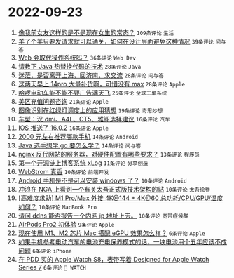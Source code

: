 # 2022-09-23

1. [像我前女友这样的是不是现在女生的常态？](https://www.v2ex.com/t/882353) `109条评论` `生活`
1. [羊了个羊只要发请求就可以通关，如何在设计层面避免这种情况](https://www.v2ex.com/t/882304) `39条评论` `问与答`
1. [Web 会取代操作系统吗？](https://www.v2ex.com/t/882341) `36条评论` `Web Dev`
1. [请教下 Java 热替换代码的技术](https://www.v2ex.com/t/882334) `28条评论` `Java`
1. [迷茫，是否离开上海，回济南，求交流](https://www.v2ex.com/t/882291) `28条评论` `问与答`
1. [这两天早上 14pro 大量补货啊，可惜没有 max](https://www.v2ex.com/t/882284) `28条评论` `Apple`
1. [哈啰电动车能不能不要广告满天飞](https://www.v2ex.com/t/882292) `25条评论` `全球工单系统`
1. [美区充值问题咨询](https://www.v2ex.com/t/882301) `21条评论` `Apple`
1. [图像识别在红绿灯调度上的应用猜想](https://www.v2ex.com/t/882288) `19条评论` `奇思妙想`
1. [车型：汉 dmi、A4L、CT5、雅阁选择建议](https://www.v2ex.com/t/882331) `16条评论` `汽车`
1. [IOS 推送了 16.0.2](https://www.v2ex.com/t/882299) `16条评论` `Apple`
1. [2000 元左右推荐哪款手机](https://www.v2ex.com/t/882307) `14条评论` `Android`
1. [Java 选手想学 go 要怎么学？](https://www.v2ex.com/t/882285) `14条评论` `问与答`
1. [nginx 反代网站的服务器，对硬件配置有哪些要求？](https://www.v2ex.com/t/882289) `13条评论` `程序员`
1. [第一个开源链上博客系统 xLog](https://www.v2ex.com/t/882349) `11条评论` `分享创造`
1. [WebStrom 真香](https://www.v2ex.com/t/882337) `10条评论` `前端开发`
1. [Android 手机是不是可以安装 windows 了？](https://www.v2ex.com/t/882336) `10条评论` `Android`
1. [冲浪在 NGA 上看到一个有关太吾正式版技术架构的贴](https://www.v2ex.com/t/882310) `10条评论` `太吾绘卷`
1. [[高难度求助] M1 Pro/Max 外接 4K@144 + 4K@60 总功耗/CPU/GPU/温度如何？](https://www.v2ex.com/t/882302) `10条评论` `MacBook Pro`
1. [请问 ddns 能否报告一个内网 ip 地址上去。](https://www.v2ex.com/t/882298) `10条评论` `宽带症候群`
1. [AirPods Pro2 初体验](https://www.v2ex.com/t/882311) `9条评论` `Apple`
1. [现在使用 M1、M2 芯片 Mac 搭配 eGPU 效果怎么样？](https://www.v2ex.com/t/882368) `6条评论` `Apple`
1. [如果手机参考电动汽车的电池充电保养模式的话，一块电池用个五年应该不成问题](https://www.v2ex.com/t/882359) `6条评论` `iPhone`
1. [在 PDD 买的 Apple Watch S8，表带写着 Designed for Apple Watch Series 7](https://www.v2ex.com/t/882332) `6条评论` ` WATCH`
